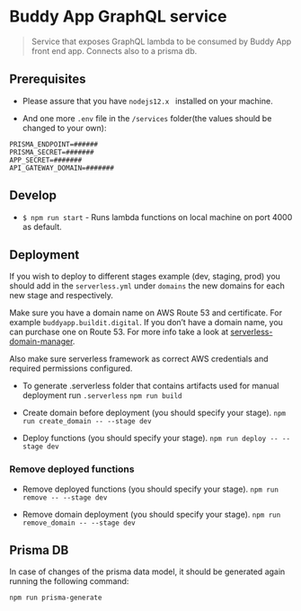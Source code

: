 # Buddy App GraphQL service

> Service that exposes GraphQL lambda to be consumed by Buddy App front end app. Connects also to a prisma db.

## Prerequisites

- Please assure that you have `nodejs12.x ` installed on your machine.

- And one more `.env` file in the `/services` folder(the values should be changed to your own):

```
PRISMA_ENDPOINT=######
PRISMA_SECRET=#######
APP_SECRET=#######
API_GATEWAY_DOMAIN=#######
```

## Develop

- ```$ npm run start``` - Runs lambda functions on local machine on port 4000 as default.

## Deployment

If you wish to deploy to different stages example (dev, staging, prod) you should add in the `serverless.yml` under `domains` the new domains for each new stage and respectively.

Make sure you have a domain name on AWS Route 53 and certificate. For example `buddyapp.buildit.digital`. If you don’t have a domain name, you can purchase one on Route 53. For more info take a look at [serverless-domain-manager](https://github.com/amplify-education/serverless-domain-manager#how-it-works).

Also make sure serverless framework as correct AWS credentials and required permissions configured.

- To generate .serverless folder that contains artifacts used for manual deployment run `.serverless` ```npm run build```

- Create domain before deployment (you should specify your stage). ```npm run create_domain -- --stage dev```

- Deploy functions (you should specify your stage). ```npm run deploy -- --stage dev```

### Remove deployed functions

- Remove deployed functions (you should specify your stage). ```npm run remove -- --stage dev```

- Remove domain deployment (you should specify your stage). ```npm run remove_domain -- --stage dev```

## Prisma DB

In case of changes of the prisma data model, it should be generated again running the following command:

```npm run prisma-generate```
